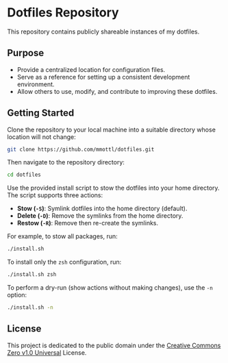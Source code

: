 # Dotfiles Repository

This repository contains publicly shareable instances of my dotfiles.

## Purpose

- Provide a centralized location for configuration files.
- Serve as a reference for setting up a consistent development environment.
- Allow others to use, modify, and contribute to improving these dotfiles.

## Getting Started

Clone the repository to your local machine into a suitable directory whose
location will not change:

```bash
git clone https://github.com/mmottl/dotfiles.git
```

Then navigate to the repository directory:

```bash
cd dotfiles
```

Use the provided install script to stow the dotfiles into your home directory.
The script supports three actions:

- **Stow (`-S`)**: Symlink dotfiles into the home directory (default).
- **Delete (`-D`)**: Remove the symlinks from the home directory.
- **Restow (`-R`)**: Remove then re-create the symlinks.

For example, to stow all packages, run:

```bash
./install.sh
```

To install only the `zsh` configuration, run:

```bash
./install.sh zsh
```

To perform a dry-run (show actions without making changes), use the `-n` option:

```bash
./install.sh -n
```

## License

This project is dedicated to the public domain under the
[Creative Commons Zero v1.0 Universal](https://creativecommons.org/publicdomain/zero/1.0/)
License.
